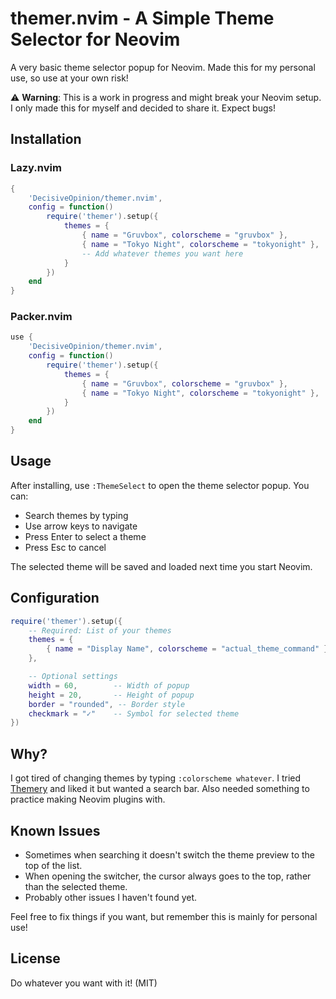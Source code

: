 # themer.nvim - A Simple Theme Selector for Neovim

A very basic theme selector popup for Neovim. Made this for my personal use, so use at your own risk!

⚠️ **Warning**: This is a work in progress and might break your Neovim setup. I only made this for myself and decided to share it. Expect bugs!

## Installation

### Lazy.nvim
```lua
{
    'DecisiveOpinion/themer.nvim',
    config = function()
        require('themer').setup({
            themes = {
                { name = "Gruvbox", colorscheme = "gruvbox" },
                { name = "Tokyo Night", colorscheme = "tokyonight" },
                -- Add whatever themes you want here
            }
        })
    end
}
```

### Packer.nvim
```lua
use {
    'DecisiveOpinion/themer.nvim',
    config = function()
        require('themer').setup({
            themes = {
                { name = "Gruvbox", colorscheme = "gruvbox" },
                { name = "Tokyo Night", colorscheme = "tokyonight" },
            }
        })
    end
}
```

## Usage

After installing, use `:ThemeSelect` to open the theme selector popup. You can:
- Search themes by typing
- Use arrow keys to navigate
- Press Enter to select a theme
- Press Esc to cancel

The selected theme will be saved and loaded next time you start Neovim.

## Configuration

```lua
require('themer').setup({
    -- Required: List of your themes
    themes = {
        { name = "Display Name", colorscheme = "actual_theme_command" },
    },

    -- Optional settings
    width = 60,        -- Width of popup
    height = 20,       -- Height of popup
    border = "rounded", -- Border style
    checkmark = "✓"    -- Symbol for selected theme
})
```

## Why?

I got tired of changing themes by typing `:colorscheme whatever`. I tried [Themery](https://github.com/zaldih/themery.nvim) and liked it but wanted a search bar. Also needed something to practice making Neovim plugins with.

## Known Issues

- Sometimes when searching it doesn't switch the theme preview to the top of the list.
- When opening the switcher, the cursor always goes to the top, rather than the selected theme.
- Probably other issues I haven't found yet.

Feel free to fix things if you want, but remember this is mainly for personal use!

## License

Do whatever you want with it! (MIT)
